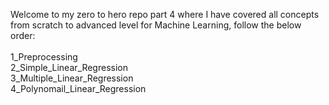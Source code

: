 Welcome to my zero to hero repo part 4 where I have covered all concepts from scratch to advanced level for Machine Learning, follow the below order:
<br><br>
1_Preprocessing<br> 
2_Simple_Linear_Regression<br>
3_Multiple_Linear_Regression<br>
4_Polynomail_Linear_Regression<br>
